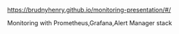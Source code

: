https://brudnyhenry.github.io/monitoring-presentation/#/

Monitoring with Prometheus,Grafana,Alert Manager stack

